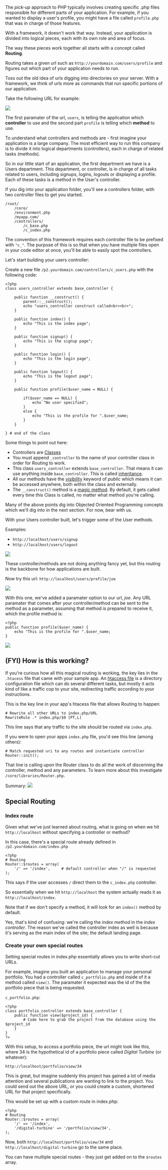 The *pick-up* approach to PHP typically involves creating specific .php files responsible for different parts of your application. For example, if you wanted to display a user's profile, you might have a file called `profile.php` that was in charge of those features. 

With a framework, it doesn't work that way. Instead, your application is divided into logical pieces, each with its own role and area of focus. 

The way these pieces work together all starts with a concept called <strong>Routing</strong>.

Routing takes a given url such as `http://yourdomain.com/users/profile` and figures out which part of your application needs to run. 

Toss out the old idea of urls digging into directories on your server. With a framework, we think of urls more as commands that run specific portions of our application.

Take the following URL for example:

<img src='http://making-the-internet.s3.amazonaws.com/framework-controller-method-on-url.png'>
<br>

The first paramater of the url, `users`, is telling the application which **controller** to use and the second part `profile` is telling which **method** to use.

To understand what controllers and methods are - first imagine your application is a large company. The most efficient way to run this company is to divide it into logical departments (controllers), each in charge of related tasks (methods).

So in our little start of an application, the first department we have is a Users department. This department, or controller, is in charge of all tasks related to users, including signups, logins, logouts or displaying a profile. Each of these tasks is a method in the User's controller.

If you dig into your application folder, you'll see a controllers folder, with two controller files to get you started.


	/root/
		/core/
		/environment.php
		/myapp.com/
		/controllers/
			/c_base.php
			/c_index.php
			
The convention of this framework requires each controller file to be prefixed with `"c_"`. The purpose of this is so that when you have multiple files open in your code editor at once, you'll be able to easily spot the controllers.

Let's start building your users controller:

Create a new file `/p2.yourdomain.com/controllers/c_users.php` with the following code:

	<?php
	class users_controller extends base_controller {
	
		public function __construct() {
			parent::__construct();
			echo "users_controller construct called<br><br>";
		} 
		
		public function index() {
			echo "This is the index page";
		}
		
		public function signup() {
			echo "This is the signup page";
		}
		
		public function login() {
			echo "This is the login page";
		}
		
		public function logout() {
			echo "This is the logout page";
		}
		
		public function profile($user_name = NULL) {
			
			if($user_name == NULL) {
				echo "No user specified";
			}
			else {
				echo "This is the profile for ".$user_name;
			}
		}
			
	} # end of the class


Some things to point out here:

* Controllers are [Classes](http://www.php.net/manual/en/language.oop5.basic.php)
* You must append `_controller` to the name of your controller class in order for Routing to work.
* This class `users_controller` extends `base_controller`. That means it can use anything inside `base_controller`. This is called [inheritance](http://www.php.net/manual/en/language.oop5.inheritance.php).
* All our methods have the [visibility](http://www.php.net/manual/en/language.oop5.visibility.php) keyword of *public* which means it can be accessed anywhere, both within the class and externally.
* The `__construct()` method is a [magic method](http://www.php.net/manual/en/language.oop5.magic.php). By default, it gets called every time this Class is called, no matter what method you're calling.

Many of the above points dig into Objected Oriented Programming concepts which we'll dig into in the next section. For now, bear with us.

With your Users controller built, let's trigger some of the User methods.

Examples:

* `http://localhost/users/signup`
* `http://localhost/users/logout`

<img src='http://making-the-internet.s3.amazonaws.com/framework-signup-logout.png'>

These controller/methods are not doing anything fancy yet, but this routing is the backbone for how applications are built.

Now try this url: `http://localhost/users/profile/joe`

<img src='http://making-the-internet.s3.amazonaws.com/framework-profile-joe.png'>

With this one, we've added a paramater option to our url, *joe*. Any URL paramater that comes after your controller/method can be sent to the method as a parameter, assuming that method is prepared to receive it, which the profile method is:

	<?php
	public function profile($user_name) {
		echo "This is the profile for ".$user_name;
	}


<img src='http://making-the-internet.s3.amazonaws.com/framework-params.png'>

## (FYI) How is this working?
If you're curious how all this magical routing is working, the key lies in the `.htacess` file that came with your sample app. An [htaccess file](http://en.wikipedia.org/wiki/Htaccess) is a directory configuration file which can do several different tasks, but mostly it acts kind of like a traffic cop to your site, redirecting traffic according to your instructions.

This is the key line in your app's htacess file that allows Routing to happen:
	
	# Rewrite all other URLs to index.php/URL
	RewriteRule .* index.php/$0 [PT,L]

This line says that any traffic to the site should be routed via `index.php`.

If you were to open your apps `index.php` file, you'd see this line (among others):

	# Match requested uri to any routes and instantiate controller
    Router::init();
    
That line is calling upon the Router class to do all the work of discerining the controller, method and any parameters. To learn more about this investigate `/core/libraries/Router.php`.

Summary:
<img src='http://making-the-internet.s3.amazonaws.com/framework-routing-wireframe.png'>

## Special Routing

### Index route
Given what we've just learned about routing, what is going on when we hit `http://localhost` without specifying a controller or method?

In this case, there's a special route already defined in `/p2.yourdomain.com/index.php`

	<?php
	# Routing
	Router::$routes = array(
		'/' => '/index',     # default controller when "/" is requested
	);


This says if the user accesses `/` direct them to the `c_index.php` controller. 

So essentially when we hit `http://localhost` the system actually reads it as `http://localhost/index`.

Note that if we don't specify a method, it will look for an `index()` method by default.

Yes, that's kind of confusing: we're calling the *index method* in the *index controller*. The reason we've called the controller index as well is because it's serving as the main index of the site; the default landing page. 


### Create your own special routes
Setting special routes in index.php essentially allows you to write short-cut URLs. 

For example, imagine you built an application to manage your personal portfolio. You had a controller called `c_portfolio.php` and inside of it a method called `view()`. The paramater it expected was the id of the the portfolio piece that is being requested.

`c_portfolio.php`:

	<?php
	class portfolio_controller extends base_controller {
		public function view($project_id) {			
			# Code here to grab the project from the database using the $project_id
		} 
	}
	?>

With this setup, to access a portfolio piece, the url might look like this, where 34 is the hypothetical id of a portfolio piece called *Digital Turbine* (or whatever):

	http://localhost/portfolio/view/34	
	
This is great, but imagine suddenly this project has gained a lot of media attention and several publications are wanting to link to the project. You could send out the above URL, or you could create a custom, shortened URL for that project specifically. 

This would be set up with a custom route in index.php:
	
	<?php
	# Routing
    Router::$routes = array(
    	'/' => '/index',
    	'/digital-turbine' => '/portfolio/view/34',
    );


Now, both `http://localhost/portfolio/view/34` and `http://localhost/digital-turbine` go to the same place.	

You can have multiple special routes - they just get added on to the `$routes` array.





